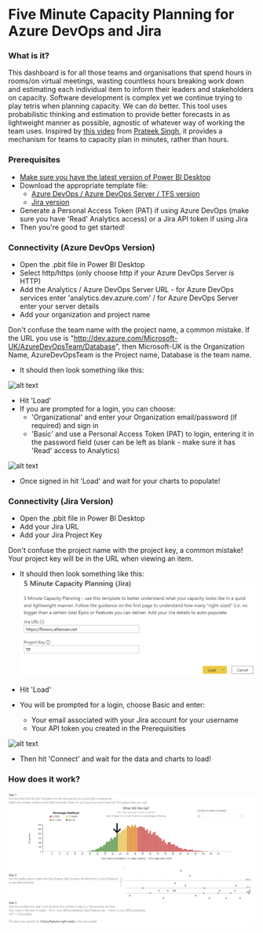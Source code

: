 # Five Minute Capacity Planning for Azure DevOps and Jira

### What is it?
This dashboard is for all those teams and organisations that spend hours in rooms/on virtual meetings, wasting countless hours breaking work down and estimating each individual item to inform their leaders and stakeholders on capacity. Software development is complex yet we continue trying to play tetris when planning capacity. We can do better. This tool uses probabilistic thinking and estimation to provide better forecasts in as lightweight manner as possible, agnostic of whatever way of working the team uses. Inspired by [this video](https://youtu.be/3xX5AzKpV_Q) from [Prateek Singh](https://twitter.com/singhpr), it provides a mechanism for teams to capacity plan in minutes, rather than hours.

### Prerequisites
* [Make sure you have the latest version of Power BI Desktop](https://aka.ms/pbiSingleInstaller)
* Download the appropriate template file:
  - [Azure DevOps / Azure DevOps Server / TFS version](https://github.com/nbrown02/FlowViz/raw/main/FlowViz%20(Project).pbit)
  - [Jira version](https://github.com/nbrown02/FlowViz/raw/main/FlowViz%20(Organization).pbit) 
* Generate a Personal Access Token (PAT) if using Azure DevOps (make sure you have 'Read' Analytics access) or a Jira API token if using Jira
* Then you're good to get started!

### Connectivity (Azure DevOps Version)
* Open the .pbit file in Power BI Desktop
* Select http/https (only choose http if your Azure DevOps Server is HTTP)
* Add the Analytics / Azure DevOps Server URL - for Azure DevOps services enter 'analytics.dev.azure.com' / for Azure DevOps Server enter your server details
* Add your organization and project name

Don't confuse the team name with the project name, a common mistake. If the URL you use is "http://dev.azure.com/Microsoft-UK/AzureDevOpsTeam/Database", then Microsoft-UK is the Organization Name, AzureDevOpsTeam is the Project name, Database is the team name.

* It should then look something like this:

![alt text](https://raw.githubusercontent.com/nbrown02/FlowViz/main/Screenshots/AzDO%20Services%20Login.png)

* Hit 'Load' 
* If you are prompted for a login, you can choose:
  - 'Organizational' and enter your Organization email/password (if required) and sign in
  - 'Basic' and use a Personal Access Token (PAT) to login, entering it in the password field (user can be left as blank - make sure it has 'Read' access to Analytics)

![alt text](https://docs.microsoft.com/en-us/azure/devops/report/powerbi/media/authentication-7.png?view=azure-devops)

* Once signed in hit 'Load' and wait for your charts to populate!

### Connectivity (Jira Version)
* Open the .pbit file in Power BI Desktop
* Add your Jira URL 
* Add your Jira Project Key 

Don't confuse the project name with the project key, a common mistake! Your project key will be in the URL when viewing an item.

* It should then look something like this:
![alt text](https://raw.githubusercontent.com/nbrown02/5-Minute-Capacity-Planning/main/Jira%20Load.png)

* Hit 'Load' 
* You will be prompted for a login, choose Basic and enter:
  - Your email associated with your Jira account for your username
  - Your API token you created in the Prerequisities

![alt text](https://raw.githubusercontent.com/nbrown02/FlowViz-Jira/main/Screenshots/Login2.png)

* Then hit 'Connect' and wait for the data and charts to load!

### How does it work?

![alt text](https://raw.githubusercontent.com/nbrown02/5-Minute-Capacity-Planning/main/Screenshot.png)
